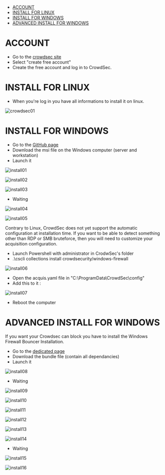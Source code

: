 - [ACCOUNT](#account)
- [INSTALL FOR LINUX](#install-for-linux)
- [INSTALL FOR WINDOWS](#install-for-windows)
- [ADVANCED INSTALL FOR WINDOWS](#advanced-install-for-windows)
# ACCOUNT
* Go to the [crowdsec site](https://www.crowdsec.net/)
* Select "create free account"
* Create the free account and log in to CrowdSec.

# INSTALL FOR LINUX
* When you're log in you have all informations to install it on linux.

![crowdsec01](Images/crowdsec01.png)

# INSTALL FOR WINDOWS
* Go to the [GitHub page](https://github.com/crowdsecurity/crowdsec/releases/latest)
* Download the msi file on the Windows computer (server and workstation)
* Launch it

![install01](Images/install01.png)

![install02](Images/install02.png)

![install03](Images/install03.png)

* Waiting

![install04](Images/install04.png)

![install05](Images/install05.png)


Contrary to Linux, CrowdSec does not yet support the automatic configuration at installation time. If you want to be able to detect something other than RDP or SMB bruteforce, then you will need to customize your acquisition configuration.

* Launch Powershell with administrator in CrodwSec's folder
* .\cscli collections install crowdsecurity/windows-firewall

![install06](Images/install06.png)

* Open the acquis.yaml file in "C:\ProgramData\CrowdSec\config\"
* Add this to it : 

![install07](Images/install07.png)

* Reboot the computer

# ADVANCED INSTALL FOR WINDOWS
If you want your Crowdsec can block you have to install the Windows Firewall Bouncer Installation.
* Go to the [dedicated page](https://github.com/crowdsecurity/cs-windows-firewall-bouncer/releases)
* Download the bundle file (contain all dependancies)
* Launch it

![install08](Images/install08.png)

* Waiting

![install09](Images/install09.png)

![install10](Images/install10.png)

![install11](Images/install11.png)

![install12](Images/install12.png)

![install13](Images/install13.png)

![install14](Images/install14.png)

* Waiting

![install15](Images/install15.png)

![install16](Images/install16.png)
